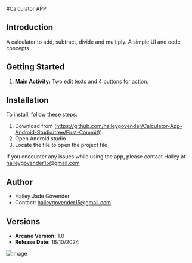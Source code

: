 #Calculator APP

## Introduction

A calculator to add, subtract, divide and multiply. A simple UI and code concepts.

## Getting Started

1. **Main Activity:** Two edit texts and 4 buttons for action.

## Installation

To install, follow these steps:

1. Download from (https://github.com/haileygovender/Calculator-App-Android-Studio/tree/First-Commit)).
2. Open Android studio
3. Locate the file to open the project file


If you encounter any issues while using the app, please contact Hailey at haileygovender15@gmail.com

## Author

- Hailey Jade Govender
- Contact: haileygovender15@gmail.com

## Versions

- **Arcane Version:** 1.0
- **Release Date:** 16/10/2024

  
![image](https://github.com/user-attachments/assets/34f54a2b-3730-45a3-a1e5-3d6113dc381f)




